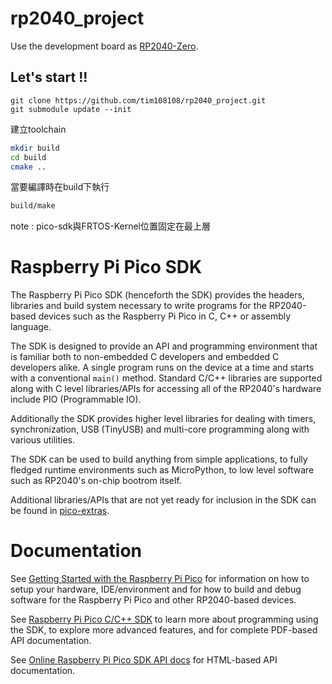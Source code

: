 # rp2040_project

Use the development board as [RP2040-Zero](https://www.waveshare.net/wiki/RP2040-Zero).  
## Let's start !!  
```
git clone https://github.com/tim108108/rp2040_project.git
git submodule update --init 
```
建立toolchain
```bash
mkdir build
cd build
cmake ..
```
當要編譯時在build下執行
```bash
build/make
```
note : pico-sdk與FRTOS-Kernel位置固定在最上層

# Raspberry Pi Pico SDK
The Raspberry Pi Pico SDK (henceforth the SDK) provides the headers, libraries and build system
necessary to write programs for the RP2040-based devices such as the Raspberry Pi Pico
in C, C++ or assembly language.

The SDK is designed to provide an API and programming environment that is familiar both to non-embedded C developers and embedded C developers alike.
A single program runs on the device at a time and starts with a conventional `main()` method. Standard C/C++ libraries are supported along with
C level libraries/APIs for accessing all of the RP2040's hardware include PIO (Programmable IO).

Additionally the SDK provides higher level libraries for dealing with timers, synchronization, USB (TinyUSB) and multi-core programming
along with various utilities.

The SDK can be used to build anything from simple applications, to fully fledged runtime environments such as MicroPython, to low level software
such as RP2040's on-chip bootrom itself.

Additional libraries/APIs that are not yet ready for inclusion in the SDK can be found in [pico-extras](https://github.com/raspberrypi/pico-extras).


# Documentation

See [Getting Started with the Raspberry Pi Pico](https://rptl.io/pico-get-started) for information on how to setup your
hardware, IDE/environment and for how to build and debug software for the Raspberry Pi Pico
and other RP2040-based devices.

See [Raspberry Pi Pico C/C++ SDK](https://rptl.io/pico-c-sdk) to learn more about programming using the
SDK, to explore more advanced features, and for complete PDF-based API documentation.

See [Online Raspberry Pi Pico SDK API docs](https://rptl.io/pico-doxygen) for HTML-based API documentation.

